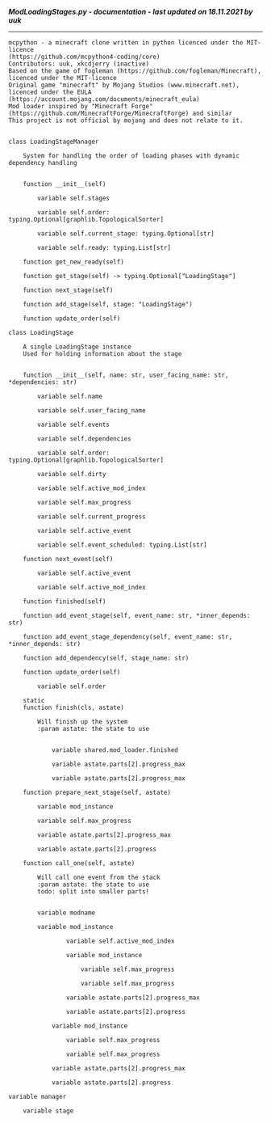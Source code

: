 ***ModLoadingStages.py - documentation - last updated on 18.11.2021 by uuk***
___

    mcpython - a minecraft clone written in python licenced under the MIT-licence 
    (https://github.com/mcpython4-coding/core)
    Contributors: uuk, xkcdjerry (inactive)
    Based on the game of fogleman (https://github.com/fogleman/Minecraft), licenced under the MIT-licence
    Original game "minecraft" by Mojang Studios (www.minecraft.net), licenced under the EULA
    (https://account.mojang.com/documents/minecraft_eula)
    Mod loader inspired by "Minecraft Forge" (https://github.com/MinecraftForge/MinecraftForge) and similar
    This project is not official by mojang and does not relate to it.


    class LoadingStageManager
        
        System for handling the order of loading phases with dynamic dependency handling


        function __init__(self)

            variable self.stages

            variable self.order: typing.Optional[graphlib.TopologicalSorter]

            variable self.current_stage: typing.Optional[str]

            variable self.ready: typing.List[str]

        function get_new_ready(self)

        function get_stage(self) -> typing.Optional["LoadingStage"]

        function next_stage(self)

        function add_stage(self, stage: "LoadingStage")

        function update_order(self)

    class LoadingStage
        
        A single LoadingStage instance
        Used for holding information about the stage


        function __init__(self, name: str, user_facing_name: str, *dependencies: str)

            variable self.name

            variable self.user_facing_name

            variable self.events

            variable self.dependencies

            variable self.order: typing.Optional[graphlib.TopologicalSorter]

            variable self.dirty

            variable self.active_mod_index

            variable self.max_progress

            variable self.current_progress

            variable self.active_event

            variable self.event_scheduled: typing.List[str]

        function next_event(self)

            variable self.active_event

            variable self.active_mod_index

        function finished(self)

        function add_event_stage(self, event_name: str, *inner_depends: str)

        function add_event_stage_dependency(self, event_name: str, *inner_depends: str)

        function add_dependency(self, stage_name: str)

        function update_order(self)

            variable self.order

        static
        function finish(cls, astate)
            
            Will finish up the system
            :param astate: the state to use


                variable shared.mod_loader.finished

                variable astate.parts[2].progress_max

                variable astate.parts[2].progress_max

        function prepare_next_stage(self, astate)

            variable mod_instance

            variable self.max_progress

            variable astate.parts[2].progress_max

            variable astate.parts[2].progress

        function call_one(self, astate)
            
            Will call one event from the stack
            :param astate: the state to use
            todo: split into smaller parts!


            variable modname

            variable mod_instance

                    variable self.active_mod_index

                    variable mod_instance

                        variable self.max_progress

                        variable self.max_progress

                    variable astate.parts[2].progress_max

                    variable astate.parts[2].progress

                variable mod_instance

                    variable self.max_progress

                    variable self.max_progress

                variable astate.parts[2].progress_max

                variable astate.parts[2].progress

    variable manager

        variable stage